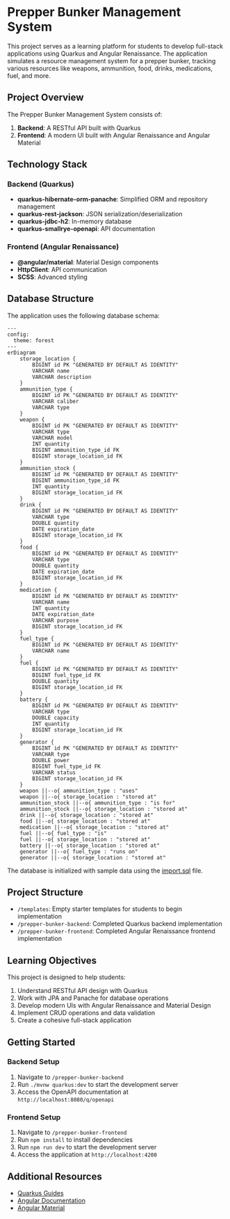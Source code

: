 # Prepper Bunker Management System

This project serves as a learning platform for students to develop full-stack applications using Quarkus and Angular Renaissance. The application simulates a resource management system for a prepper bunker, tracking various resources like weapons, ammunition, food, drinks, medications, fuel, and more.

## Project Overview

The Prepper Bunker Management System consists of:

1. **Backend**: A RESTful API built with Quarkus
2. **Frontend**: A modern UI built with Angular Renaissance and Angular Material

## Technology Stack

### Backend (Quarkus)

- **quarkus-hibernate-orm-panache**: Simplified ORM and repository management
- **quarkus-rest-jackson**: JSON serialization/deserialization
- **quarkus-jdbc-h2**: In-memory database
- **quarkus-smallrye-openapi**: API documentation

### Frontend (Angular Renaissance)

- **@angular/material**: Material Design components
- **HttpClient**: API communication
- **SCSS**: Advanced styling

## Database Structure

The application uses the following database schema:

```mermaid
---
config:
  theme: forest
---
erDiagram
    storage_location {
        BIGINT id PK "GENERATED BY DEFAULT AS IDENTITY"
        VARCHAR name
        VARCHAR description
    }
    ammunition_type {
        BIGINT id PK "GENERATED BY DEFAULT AS IDENTITY"
        VARCHAR caliber
        VARCHAR type
    }
    weapon {
        BIGINT id PK "GENERATED BY DEFAULT AS IDENTITY"
        VARCHAR type
        VARCHAR model
        INT quantity
        BIGINT ammunition_type_id FK
        BIGINT storage_location_id FK
    }
    ammunition_stock {
        BIGINT id PK "GENERATED BY DEFAULT AS IDENTITY"
        BIGINT ammunition_type_id FK
        INT quantity
        BIGINT storage_location_id FK
    }
    drink {
        BIGINT id PK "GENERATED BY DEFAULT AS IDENTITY"
        VARCHAR type
        DOUBLE quantity
        DATE expiration_date
        BIGINT storage_location_id FK
    }
    food {
        BIGINT id PK "GENERATED BY DEFAULT AS IDENTITY"
        VARCHAR type
        DOUBLE quantity
        DATE expiration_date
        BIGINT storage_location_id FK
    }
    medication {
        BIGINT id PK "GENERATED BY DEFAULT AS IDENTITY"
        VARCHAR name
        INT quantity
        DATE expiration_date
        VARCHAR purpose
        BIGINT storage_location_id FK
    }
    fuel_type {
        BIGINT id PK "GENERATED BY DEFAULT AS IDENTITY"
        VARCHAR name
    }
    fuel {
        BIGINT id PK "GENERATED BY DEFAULT AS IDENTITY"
        BIGINT fuel_type_id FK
        DOUBLE quantity
        BIGINT storage_location_id FK
    }
    battery {
        BIGINT id PK "GENERATED BY DEFAULT AS IDENTITY"
        VARCHAR type
        DOUBLE capacity
        INT quantity
        BIGINT storage_location_id FK
    }
    generator {
        BIGINT id PK "GENERATED BY DEFAULT AS IDENTITY"
        VARCHAR type
        DOUBLE power
        BIGINT fuel_type_id FK
        VARCHAR status
        BIGINT storage_location_id FK
    }
    weapon ||--o{ ammunition_type : "uses"
    weapon ||--o{ storage_location : "stored at"
    ammunition_stock ||--o{ ammunition_type : "is for"
    ammunition_stock ||--o{ storage_location : "stored at"
    drink ||--o{ storage_location : "stored at"
    food ||--o{ storage_location : "stored at"
    medication ||--o{ storage_location : "stored at"
    fuel ||--o{ fuel_type : "is"
    fuel ||--o{ storage_location : "stored at"
    battery ||--o{ storage_location : "stored at"
    generator ||--o{ fuel_type : "runs on"
    generator ||--o{ storage_location : "stored at"
```

The database is initialized with sample data using the [import.sql](prepper-bunker-backend/src/main/resources/import.sql) file.

## Project Structure

- `/templates`: Empty starter templates for students to begin implementation
- `/prepper-bunker-backend`: Completed Quarkus backend implementation
- `/prepper-bunker-frontend`: Completed Angular Renaissance frontend implementation

## Learning Objectives

This project is designed to help students:

1. Understand RESTful API design with Quarkus
2. Work with JPA and Panache for database operations
3. Develop modern UIs with Angular Renaissance and Material Design
4. Implement CRUD operations and data validation
5. Create a cohesive full-stack application

## Getting Started

### Backend Setup

1. Navigate to `/prepper-bunker-backend`
2. Run `./mvnw quarkus:dev` to start the development server
3. Access the OpenAPI documentation at `http://localhost:8080/q/openapi`

### Frontend Setup

1. Navigate to `/prepper-bunker-frontend`
2. Run `npm install` to install dependencies
3. Run `npm run dev` to start the development server
4. Access the application at `http://localhost:4200`

## Additional Resources

- [Quarkus Guides](https://quarkus.io/guides)
- [Angular Documentation](https://v17.angular.io/docs)
- [Angular Material](https://v17.material.angular.io)
